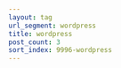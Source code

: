 ```yaml
---
layout: tag
url_segment: wordpress
title: wordpress
post_count: 3
sort_index: 9996-wordpress
---
```

